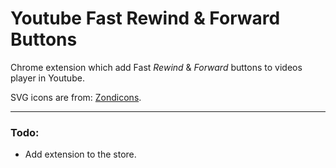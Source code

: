 # Youtube Fast Rewind & Forward Buttons

Chrome extension which add Fast _Rewind_ & _Forward_ buttons to videos player in Youtube.

SVG icons are from: [Zondicons](http://www.zondicons.com/icons.html).

---

### Todo:

- Add extension to the store.
